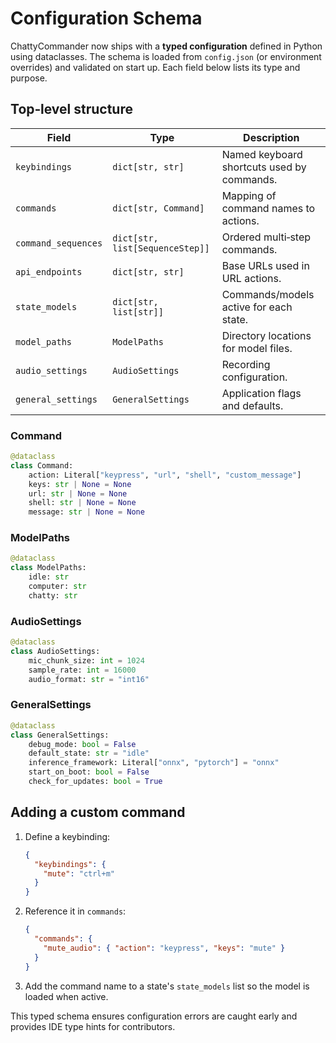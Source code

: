 # Configuration Schema

ChattyCommander now ships with a **typed configuration** defined in Python using dataclasses.
The schema is loaded from `config.json` (or environment overrides) and validated on start up.
Each field below lists its type and purpose.

## Top‑level structure

| Field               | Type                            | Description                                |
| ------------------- | ------------------------------- | ------------------------------------------ |
| `keybindings`       | `dict[str, str]`                | Named keyboard shortcuts used by commands. |
| `commands`          | `dict[str, Command]`            | Mapping of command names to actions.       |
| `command_sequences` | `dict[str, list[SequenceStep]]` | Ordered multi‑step commands.               |
| `api_endpoints`     | `dict[str, str]`                | Base URLs used in URL actions.             |
| `state_models`      | `dict[str, list[str]]`          | Commands/models active for each state.     |
| `model_paths`       | `ModelPaths`                    | Directory locations for model files.       |
| `audio_settings`    | `AudioSettings`                 | Recording configuration.                   |
| `general_settings`  | `GeneralSettings`               | Application flags and defaults.            |

### Command

```python
@dataclass
class Command:
    action: Literal["keypress", "url", "shell", "custom_message"]
    keys: str | None = None
    url: str | None = None
    shell: str | None = None
    message: str | None = None
```

### ModelPaths

```python
@dataclass
class ModelPaths:
    idle: str
    computer: str
    chatty: str
```

### AudioSettings

```python
@dataclass
class AudioSettings:
    mic_chunk_size: int = 1024
    sample_rate: int = 16000
    audio_format: str = "int16"
```

### GeneralSettings

```python
@dataclass
class GeneralSettings:
    debug_mode: bool = False
    default_state: str = "idle"
    inference_framework: Literal["onnx", "pytorch"] = "onnx"
    start_on_boot: bool = False
    check_for_updates: bool = True
```

## Adding a custom command

1. Define a keybinding:
   ```json
   {
     "keybindings": {
       "mute": "ctrl+m"
     }
   }
   ```
2. Reference it in `commands`:
   ```json
   {
     "commands": {
       "mute_audio": { "action": "keypress", "keys": "mute" }
     }
   }
   ```
3. Add the command name to a state's `state_models` list so the model is loaded when active.

This typed schema ensures configuration errors are caught early and provides IDE type hints for contributors.
